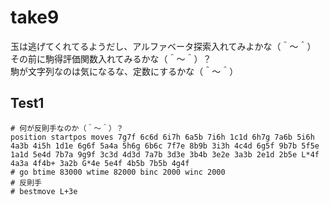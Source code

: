 # take9

玉は逃げてくれてるようだし、アルファベータ探索入れてみよかな（＾～＾）  
その前に駒得評価関数入れてみるかな（＾～＾）？  
駒が文字列なのは気になるな、定数にするかな（＾～＾）  

## Test1

```plain
# 何が反則手なのか（＾～＾）？
position startpos moves 7g7f 6c6d 6i7h 6a5b 7i6h 1c1d 6h7g 7a6b 5i6h 4a3b 4i5h 1d1e 6g6f 5a4a 5h6g 6b6c 7f7e 8b9b 3i3h 4c4d 6g5f 9b7b 5f5e 1a1d 5e4d 7b7a 9g9f 3c3d 4d3d 7a7b 3d3e 3b4b 3e2e 3a3b 2e1d 2b5e L*4f 4a3a 4f4b+ 3a2b G*4e 5e4f 4b5b 7b5b 4g4f
# go btime 83000 wtime 82000 binc 2000 winc 2000
# 反則手
# bestmove L+3e
```
